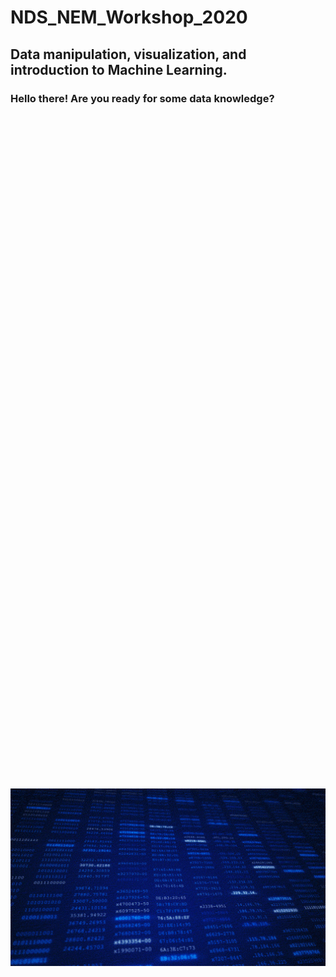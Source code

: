 # NDS_NEM_Workshop_2020
## Data manipulation, visualization, and introduction to Machine Learning.


### Hello there! Are you ready for some data knowledge? 

<p align="center" style="font-size:700px">
  <img src="/Images/data.gif" width="700px" >
</p>
